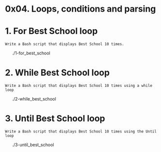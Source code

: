 # 0x04. Loops, conditions and parsing

# 1. For Best School loop

    Write a Bash script that displays Best School 10 times.

<ul>
    ./1-for_best_school 
</ul>

# 2. While Best School loop

    Write a Bash script that displays Best School 10 times using a while loop

<ul>
    ./2-while_best_school 
</ul>


# 3. Until Best School loop

    Write a Bash script that displays Best School 10 times using the Until loop


<ul>
    ./3-until_best_school 
</ul>
